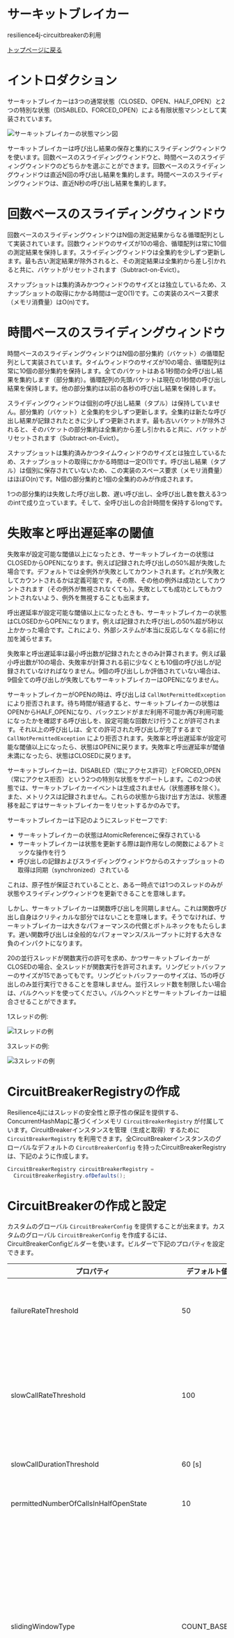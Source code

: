 サーキットブレイカー
================
resilience4j-circuitbreakerの利用

[トップページに戻る](../index.md)

# イントロダクション
サーキットブレイカーは3つの通常状態（CLOSED、OPEN、HALF_OPEN）と2つの特別な状態（DISABLED、FORCED_OPEN）による有限状態マシンとして実装されています。

![サーキットブレイカーの状態マシン図](../images/state_machine.jpg "サーキットブレイカーの状態マシン図")

サーキットブレイカーは呼び出し結果の保存と集約にスライディングウィンドウを使います。回数ベースのスライディングウィンドウと、時間ベースのスライディングウィンドウのどちらかを選ぶことができます。回数ベースのスライディングウィンドウは直近N回の呼び出し結果を集約します。時間ベースのスライディングウィンドウは、直近N秒の呼び出し結果を集約します。

# 回数ベースのスライディングウィンドウ
回数ベースのスライディングウィンドウはN個の測定結果からなる循環配列として実装されています。回数ウィンドウのサイズが10の場合、循環配列は常に10個の測定結果を保持します。スライディングウィンドウは全集約を少しずつ更新します。最も古い測定結果が除外されると、その測定結果は全集約から差し引かれると共に、バケットがリセットされます（Subtract-on-Evict）。

スナップショットは集約済みかつウィンドウのサイズとは独立しているため、スナップショットの取得にかかる時間は一定O(1)です。この実装のスペース要求（メモリ消費量）はO(n)です。

# 時間ベースのスライディングウィンドウ
時間ベースのスライディングウィンドウはN個の部分集約（バケット）の循環配列として実装されています。タイムウィンドウのサイズが10の場合、循環配列は常に10個の部分集約を保持します。全てのバケットはある1秒間の全呼び出し結果を集約します（部分集約）。循環配列の先頭バケットは現在の1秒間の呼び出し結果を保持します。他の部分集約は以前の各秒の呼び出し結果を保持します。

スライディングウィンドウは個別の呼び出し結果（タプル）は保持していません。部分集約（バケット）と全集約を少しずつ更新します。全集約は新たな呼び出し結果が記録されたときに少しずつ更新されます。最も古いバケットが除外されると、そのバケットの部分集約は全集約から差し引かれると共に、バケットがリセットされます（Subtract-on-Evict）。

スナップショットは集約済みかつタイムウィンドウのサイズとは独立しているため、スナップショットの取得にかかる時間は一定O(1)です。呼び出し結果（タプル）は個別に保存されていないため、この実装のスペース要求（メモリ消費量）はほぼO(n)です。N個の部分集約と1個の全集約のみが作成されます。

1つの部分集約は失敗した呼び出し数、遅い呼び出し、全呼び出し数を数える3つのintで成り立っています。そして、全呼び出しの合計時間を保持するlongです。

# 失敗率と呼出遅延率の閾値
失敗率が設定可能な閾値以上になったとき、サーキットブレイカーの状態はCLOSEDからOPENになります。例えば記録された呼び出しの50%超が失敗した場合です。デフォルトでは全例外が失敗としてカウントされます。どれが失敗としてカウントされるかは定義可能です。その際、その他の例外は成功としてカウントされます（その例外が無視されなくても）。失敗としても成功としてもカウントされないよう、例外を無視することも出来ます。

呼出遅延率が設定可能な閾値以上になったときも、サーキットブレイカーの状態はCLOSEDからOPENになります。例えば記録された呼び出しの50%超が5秒以上かかった場合です。これにより、外部システムが本当に反応しなくなる前に付加を減らせます。

失敗率と呼出遅延率は最小呼出数が記録されたときのみ計算されます。例えば最小呼出数が10の場合、失敗率が計算される前に少なくとも10個の呼び出しが記録されていなければなりません。9個の呼び出ししか評価されていない場合は、9個全ての呼び出しが失敗してもサーキットブレイカーはOPENになりません。

サーキットブレイカーがOPENの時は、呼び出しは `CallNotPermittedException` により拒否されます。待ち時間が経過すると、サーキットブレイカーの状態はOPENからHALF_OPENになり、バックエンドがまだ利用不可能か再び利用可能になったかを確認する呼び出しを、設定可能な回数だけ行うことが許可されます。それ以上の呼び出しは、全ての許可された呼び出しが完了するまで `CallNotPermittedException` により拒否されます。失敗率と呼出遅延率が設定可能な閾値以上になったら、状態はOPENに戻ります。失敗率と呼出遅延率が閾値未満になったら、状態はCLOSEDに戻ります。

サーキットブレイカーは、DISABLED（常にアクセス許可）とFORCED_OPEN（常にアクセス拒否）という2つの特別な状態をサポートします。この2つの状態では、サーキットブレイカーイベントは生成されません（状態遷移を除く）。また、メトリクスは記録されません。これらの状態から抜け出す方法は、状態遷移を起こすはサーキットブレイカーをリセットするかのみです。

サーキットブレイカーは下記のようにスレッドセーフです:

- サーキットブレイカーの状態はAtomicReferenceに保存されている
- サーキットブレイカーは状態を更新する際は副作用なしの関数によるアトミックな操作を行う
- 呼び出しの記録およびスライディングウィンドウからのスナップショットの取得は同期（synchronized）されている

これは、原子性が保証されていることと、ある一時点では1つのスレッドのみが状態やスライディングウィンドウを更新できることを意味します。

しかし、サーキットブレイカーは関数呼び出しを同期しません。これは関数呼び出し自身はクリティカルな部分ではないことを意味します。そうでなければ、サーキットブレイカーは大きなパフォーマンスの代償とボトルネックをもたらします。遅い関数呼び出しは全般的なパフォーマンス/スループットに対する大きな負のインパクトになります。

20の並行スレッドが関数実行の許可を求め、かつサーキットブレイカーがCLOSEDの場合、全スレッドが関数実行を許可されます。リングビットバッファーのサイズが15であってもです。リングビットバッファーのサイズは、15の呼び出しのみ並行実行できることを意味しません。並行スレッド数を制限したい場合は、バルクヘッドを使ってください。バルクヘッドとサーキットブレイカーは組合させることができます。

1スレッドの例:

![1スレッドの例](../images/1_thread.png "1スレッドの例")

3スレッドの例:

![3スレッドの例](../images/3_threads.png "3スレッドの例")

# CircuitBreakerRegistryの作成
Resilience4jにはスレッドの安全性と原子性の保証を提供する、ConcurrentHashMapに基づくインメモリ `CircuitBreakerRegistry` が付属しています。CircuitBreakerインスタンスを管理（生成と取得）するために `CircuitBreakerRegistry` を利用できます。全CircuitBreakerインスタンスのグローバルなデフォルトの `CircutBreakerConfig` を持ったCircuitBreakerRegistryは、下記のように作成します。

```java
CircuitBreakerRegistry circuitBreakerRegistry = 
  CircuitBreakerRegistry.ofDefaults();
```

# CircuitBreakerの作成と設定
カスタムのグローバル `CircuitBreakerConfig` を提供することが出来ます。カスタムのグローバル `CircuitBreakerConfig` を作成するには、CircuitBreakerConfigビルダーを使います。ビルダーで下記のプロパティを設定できます。

| プロパティ | デフォルト値 | 説明 |
|----------|------------|-----|
| failureRateThreshold | 50 | 失敗率の閾値をパーセントで設定します。失敗率が閾値以上になった時、CircuitBreakerはOPENに遷移し短絡回路呼び出しを開始します。 |
| slowCallRateThreshold | 100 | 閾値をパーセントで設定します。呼び出し時間が `slowCallDurationThreshold` を超えた時、サーキットブレイカーは呼び出しが遅いと見なします。呼出遅延のパーセンテージが閾値以上になった時、CircuitBreakerはOPENに遷移し短絡回路呼び出しを開始します。 |
| slowCallDurationThreshold | 60 [s] | 呼出が遅く呼出遅延率を増やすと見なされる時間を設定します。 |
| permittedNumberOfCallsInHalfOpenState | 10 | CircuitBreakerがHALF_OPENの時に許可される呼び出し数を設定します。 |
| slidingWindowType | COUNT_BASED | CircuitBreakerがCLOSEDの時に呼び出し結果を記録する際に使われるスライディングウィンドウの種類を設定します。スライディングウィンドウはCOUNT_BASEDまたはTIME_BASEDです。スライディングウィンドウがCOUNT_BASEDの場合、直近の呼び出しが `slidingWindowSize` の数だけ記録および集約されます。スライディングウィンドウがTIME_BASEDの場合、直近の `slidingWindowSize` 秒間の呼び出しが記録および集約されます。 |
| slidingWindowSize | 100 | CircuitBreakerがCLOSEDの時に呼び出し結果を記録する際に使われるスライディングウィンドウのサイズを設定します。 |
| minimumNumberOfCalls | 10 | CircuitBreakerがエラー率を計算できるようになる前に必要となる最小呼び出し回数（各スライディングウィンドウごと）を設定します。例えば、minimumNumberOfCallsが10の場合、エラー率が計算できるようになるまでに少なくとも10個の呼び出しが記録されてなければなりません。もし9個の呼び出ししか記録されていない場合、全呼び出しが失敗してもCircuitBreakerはOPENに遷移しません。 |
| waitDurationInOpenState | 60 [s] | OPENからHALF_OPENに遷移する前にCircuitBreakerが待つべき時間を設定します。 |
| automaticTransitionFromOpenToHalfOpenEnabled | false | trueに設定されると、CircuitBreakerは自動的にOPENからHALF_OPENに遷移します。遷移を引き起こすのに、呼び出しは必要ありません。 |
| recordExceptions | empty | 失敗として記録され、ゆえに失敗率を増加させる例外のリストです。マッチする例外、またはリスト内のものを継承した例外は失敗としてカウントされます（ `ignoreExceptions` で明示的に無視されていなければ）。例外のリストを指定した場合、他の全ての例外は成功としてカウントされます（ `ignoreExceptions` で明示的に無視されていなければ）。 |
| ignoreExceptions | empty | 失敗とも成功ともカウントされない、無視される例外のリストです。マッチする例外、またはリスト内のものを継承した例外は失敗とも成功ともカウントされません（ `recordedExceptions` に指定されていても）。 |
| recordException | throwable -> true（デフォルトでは全例外が失敗として記録されます） | 例外が失敗として記録されるかどうかを評価するカスタムのPredicateです。例外が失敗としてカウントされるべき場合、Predicateはtrueを返します。例外が成功としてカウントされるべき場合、Predicateはfalseを返します（ `ignoreExceptions` で明示的に無視されていなければ）。 |
| ignoreException | throwable -> false（デフォルトではどの例外も無視されません） | 例外が無視される（失敗とも成功ともカウントされない）かどうかを評価するカスタムのPredicateです。例外が無視されるべき場合、Predicateはtrueを返します。例外が失敗としてカウントされるべき場合、Predicateはfalseを返します。 |

```java
// CircuitBreakerのためのカスタム設定を作成する
CircuitBreakerConfig circuitBreakerConfig = CircuitBreakerConfig.custom()
  .failureRateThreshold(50)
  .slowCallRateThreshold(50)
  .waitDurationInOpenState(Duration.ofMillis(1000))
  .slowCallDurationThreshold(Duration.ofSeconds(2))
  .permittedNumberOfCallsInHalfOpenState(3)
  .minimumNumberOfCalls(10)
  .slidingWindowType(SlidingWindowType.TIME_BASED)
  .slidingWindowSize(5)
  .recordException(e -> INTERNAL_SERVER_ERROR
                 .equals(getResponse().getStatus()))
  .recordExceptions(IOException.class, TimeoutException.class)
  .ignoreExceptions(BusinessException.class, OtherBusinessException.class)
  .build();

// カスタムのグローバル設定でCircuitBreakerRegistryを作成する
CircuitBreakerRegistry circuitBreakerRegistry 
  CircuitBreakerRegistry.of(circuitBreakerConfig);

// CircuitBreakerRegistryからCircuitBreakerを作成。
// （カスタムのグローバルデフォルト設定）
CircuitBreaker circuitBreakerWithDefaultConfig = 
  circuitBreakerRegistry.circuitBreaker("name1");

// CircuitBreakerRegistryからCircuitBreakerを作成。
// （カスタムの設定）
CircuitBreaker circuitBreakerWithCustomConfig = circuitBreakerRegistry
  .circuitBreaker("name2", circuitBreakerConfig);
```

複数のCircuitBreakerインスタンスで共有できる設定を追加することもできます。

```java
CircuitBreakerConfig circuitBreakerConfig = CircuitBreakerConfig.custom()
  .failureRateThreshold(70)
  .build();

circuitBreakerRegistry.addConfiguration("someSharedConfig", config);

CircuitBreaker circuitBreaker = circuitBreakerRegistry
  .circuitBreaker("name", "someSharedConfig");
```

設定は上書き可能です。

```java
 CircuitBreakerConfig defaultConfig = circuitBreakerRegistry
   .getDefaultConfig();

CircuitBreakerConfig overwrittenConfig = CircuitBreakerConfig
  .from(defaultConfig)
  .waitDurationInOpenState(Duration.ofSeconds(20))
  .build();
```

CircuitBreakerインスタンスを管理するためにCircuitBreakerRegistryを使いたくない場合は、インスタンスを直接生成することも可能です。

```java
// CircuitBreakerのためのカスタム設定を作成
CircuitBreakerConfig circuitBreakerConfig = CircuitBreakerConfig.custom()
  .recordExceptions(IOException.class, TimeoutException.class)
  .ignoreExceptions(BusinessException.class, OtherBusinessException.class)
  .build();

CircuitBreaker customCircuitBreaker = CircuitBreaker
  .of("testName", circuitBreakerConfig);
```

# 関数型インタフェースのデコレートと実行
CircuitBreakerでデコレートできるのは `Callable` 、 `Supplier` 、 `Runnable` 、 `Consumer` 、 `CheckedRunnable` 、 `CheckedSupplier` 、 `CheckedConsumer` 、 `CompletionStage` です。デコレートされた関数は、Vavrの `Try.of(...)` または `Try.run(...)` で実行できます。これによりmap、flatMap、filter、recover、andThenでさらなる関数をチェインすることを可能にします。チェインされた関数はCircuitBreakerがCLOSEDまたはHALF_OPENの時のみ実行できます。下記の例では、関数実行が成功した場合は `Try.of(...)` が `Success<String>` モナドを返します。関数が例外をスローした場合 `Failure<Throwable>` モナドが返され、mapは実行されません。

```java
// 与えられた設定
CircuitBreaker circuitBreaker = CircuitBreaker.ofDefaults("testName");

// 関数をデコレートする
CheckedFunction0<String> decoratedSupplier = CircuitBreaker
        .decorateCheckedSupplier(circuitBreaker, () -> "This can be any method which returns: 'Hello");

// mapで他の関数をチェインする
Try<String> result = Try.of(decoratedSupplier)
                .map(value -> value + " world'");

// 関数実行が成功すると、TryモナドはSuccess<String>を返す
assertThat(result.isSuccess()).isTrue();
assertThat(result.get()).isEqualTo("This can be any method which returns: 'Hello world'");
```

# 発行されたRegistryEventsの消費
CircuitBreakerRegistryにイベントコンシューマーを登録し、CircuitBreakerが作成・置き換え・削除された際に処理を実行できます。

```java
CircuitBreakerRegistry circuitBreakerRegistry = CircuitBreakerRegistry.ofDefaults();
circuitBreakerRegistry.getEventPublisher()
  .onEntryAdded(entryAddedEvent -> {
    CircuitBreaker addedCircuitBreaker = entryAddedEvent.getAddedEntry();
    LOG.info("CircuitBreaker {} added", addedCircuitBreaker.getName());
  })
  .onEntryRemoved(entryRemovedEvent -> {
    CircuitBreaker removedCircuitBreaker = entryRemovedEvent.getRemovedEntry();
    LOG.info("CircuitBreaker {} removed", removedCircuitBreaker.getName());
  });
```

# 発行されたCircuitBreakerEventsの消費
CircuitBreakerEventは状態遷移、サーキットブレイカーのリセット、呼び出しの成功、エラーの記録、エラーの無視です。全てのイベントは、イベント作成日時や呼び出しの処理時間などの追加情報を含んでいます。イベントを消費したい場合は、イベントコンシューマーを登録する必要があります。

```java
circuitBreaker.getEventPublisher()
    .onSuccess(event -> logger.info(...))
    .onError(event -> logger.info(...))
    .onIgnoredError(event -> logger.info(...))
    .onReset(event -> logger.info(...))
    .onStateTransition(event -> logger.info(...));
// Or if you want to register a consumer listening
// to all events, you can do:
circuitBreaker.getEventPublisher()
    .onEvent(event -> logger.info(...));
```

固定キャパシティの循環バッファーにイベントを保存するCircularEventConsumerを使うこともできます。

```java
CircularEventConsumer<CircuitBreakerEvent> ringBuffer = 
  new CircularEventConsumer<>(10);
circuitBreaker.getEventPublisher().onEvent(ringBuffer);
List<CircuitBreakerEvent> bufferedEvents = ringBuffer.getBufferedEvents()
```

EventPublisherをReactive Streamに変換するために、RxJavaまたはRxJava2アダプターを利用できます。

# リンク
- [トップページ](../index.md)
- [CircuitBreakerのサンプルコード](circuitbreaker-examples.md)
